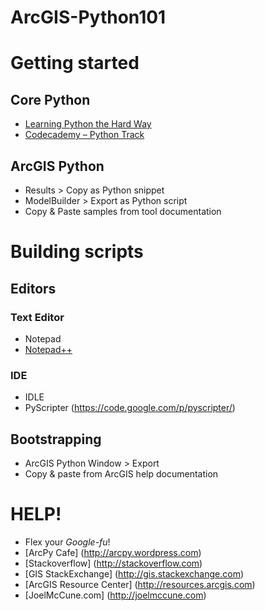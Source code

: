 ArcGIS-Python101
================
# Getting started

## Core Python
* [Learning Python the Hard Way](http://learnpythonthehardway.org/book/)
* [Codecademy – Python Track](http://www.codecademy.com/tracks/python)

## ArcGIS Python
* Results > Copy as Python snippet
* ModelBuilder > Export as Python script
* Copy & Paste samples from tool documentation

# Building scripts
## Editors
### Text Editor
* Notepad
* [Notepad++](http://notepad-plus-plus.org/)

### IDE
* IDLE
* PyScripter (https://code.google.com/p/pyscripter/)

## Bootstrapping
* ArcGIS Python Window > Export
* Copy & paste from ArcGIS help documentation

# HELP!
* Flex your _Google-fu_!
* [ArcPy Cafe] (http://arcpy.wordpress.com)
* [Stackoverflow] (http://stackoverflow.com)
* [GIS StackExchange] (http://gis.stackexchange.com)
* [ArcGIS Resource Center] (http://resources.arcgis.com)
* [JoelMcCune.com] (http://joelmccune.com)
